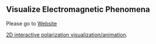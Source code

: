 
## Visualize Electromagnetic Phenomena

Please go to [Website](https://gregnordin.github.io/Electromagnetics-Visualizations)

[2D interactive polarization visualization/animation](https://rawgit.com/gregnordin/Polarization/master/polarization_2d.html).
